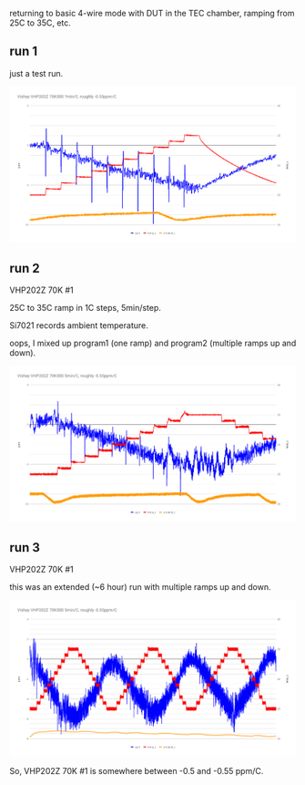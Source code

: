 returning to basic 4-wire mode with DUT in the TEC chamber, ramping from 25C to 35C, etc.

## run 1

just a test run.

![](run1-VHP202Z-70K-1/chart.png)

## run 2

VHP202Z 70K #1

25C to 35C ramp in 1C steps, 5min/step.

Si7021 records ambient temperature.

oops, I mixed up program1 (one ramp) and program2 (multiple ramps up and down).

![](run2-VHP202Z-70K-1/chart.png)

## run 3

VHP202Z 70K #1

this was an extended (~6 hour) run with multiple ramps up and down.

![](run3-VHP202Z-70K-1/chart.png)

So, VHP202Z 70K #1 is somewhere between -0.5 and -0.55 ppm/C.

